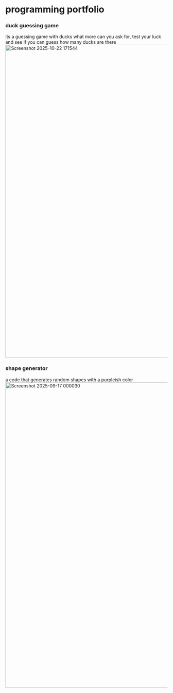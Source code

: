 # programming portfolio

### duck guessing game
its a guessing game with ducks what more can you ask for, test your luck and see if you can guess how many ducks are there
<img width="1880" height="973" alt="Screenshot 2025-10-22 171544" src="https://github.com/user-attachments/assets/09feac5b-aa7d-4c45-af12-c5e9482529d0" />

### shape generator
a code that generates random shapes with a purpleish color 
<img width="1496" height="950" alt="Screenshot 2025-09-17 000030" src="https://github.com/user-attachments/assets/4f85c865-fb36-4093-a381-e27964259d15" />
